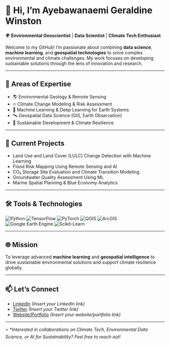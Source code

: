 # 👋 Hi, I’m Ayebawanaemi Geraldine Winston

🌍 **Environmental Geoscientist** | **Data Scientist** | **Climate Tech Enthusiast**

Welcome to my GitHub! I’m passionate about combining **data science**, **machine learning**, and **geospatial technologies** to solve complex environmental and climate challenges. My work focuses on developing sustainable solutions through the lens of innovation and research.

---

## 🔬 Areas of Expertise
- 🌎 Environmental Geology & Remote Sensing
- 🔥 Climate Change Modeling & Risk Assessment
- 🤖 Machine Learning & Deep Learning for Earth Systems
- 🛰️ Geospatial Data Science (GIS, Earth Observation)
- 🌱 Sustainable Development & Climate Resilience

---

## 🚀 Current Projects
- Land Use and Land Cover (LULC) Change Detection with Machine Learning
- Flood Risk Mapping Using Remote Sensing and AI
- CO₂ Storage Site Evaluation and Climate Transition Modeling
- Groundwater Quality Assessment Using ML
- Marine Spatial Planning & Blue Economy Analytics

---

## 🛠️ Tools & Technologies

![Python](https://img.shields.io/badge/Python-3776AB?style=for-the-badge&logo=python&logoColor=white)
![TensorFlow](https://img.shields.io/badge/TensorFlow-FF6F00?style=for-the-badge&logo=tensorflow&logoColor=white)
![PyTorch](https://img.shields.io/badge/PyTorch-EE4C2C?style=for-the-badge&logo=pytorch&logoColor=white)
![QGIS](https://img.shields.io/badge/QGIS-589632?style=for-the-badge&logo=qgis&logoColor=white)
![ArcGIS](https://img.shields.io/badge/ArcGIS-0078D7?style=for-the-badge&logo=esri&logoColor=white)
![Google Earth Engine](https://img.shields.io/badge/Google%20Earth%20Engine-4285F4?style=for-the-badge&logo=googleearth&logoColor=white)
![Scikit-Learn](https://img.shields.io/badge/Scikit--Learn-F7931E?style=for-the-badge&logo=scikit-learn&logoColor=white)

---

## 🌐 Mission
To leverage advanced **machine learning** and **geospatial intelligence** to drive sustainable environmental solutions and support climate resilience globally.

---

## 📫 Let’s Connect
- [LinkedIn](#) *(Insert your LinkedIn link)*
- [Twitter](#) *(Insert your Twitter link)*
- [Website/Portfolio](#) *(Insert your website/portfolio link)*

---

⭐ **Interested in collaborations on Climate Tech, Environmental Data Science, or AI for Sustainability? Feel free to reach out!*
